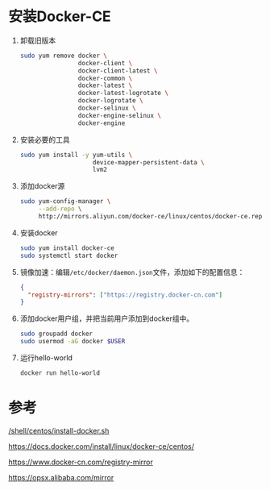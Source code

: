 # 安装Docker-CE

1. 卸载旧版本
    ```sh
    sudo yum remove docker \
                    docker-client \
                    docker-client-latest \
                    docker-common \
                    docker-latest \
                    docker-latest-logrotate \
                    docker-logrotate \
                    docker-selinux \
                    docker-engine-selinux \
                    docker-engine
    ```
2. 安装必要的工具
    ```sh
    sudo yum install -y yum-utils \
                        device-mapper-persistent-data \
                        lvm2
    ```
3. 添加docker源
    ```sh
    sudo yum-config-manager \
         --add-repo \
         http://mirrors.aliyun.com/docker-ce/linux/centos/docker-ce.repo
    ```
4. 安装docker
    ```sh
    sudo yum install docker-ce
    sudo systemctl start docker
    ```
5. 镜像加速：编辑`/etc/docker/daemon.json`文件，添加如下的配置信息：
    ```json
    {
      "registry-mirrors": ["https://registry.docker-cn.com"]
    }
    ```
6. 添加docker用户组，并把当前用户添加到docker组中。
    ```sh
    sudo groupadd docker
    sudo usermod -aG docker $USER
    ```
7. 运行hello-world
    ```sh
    docker run hello-world
    ```

# 参考

[/shell/centos/install-docker.sh]

https://docs.docker.com/install/linux/docker-ce/centos/

https://www.docker-cn.com/registry-mirror

https://opsx.alibaba.com/mirror

[/shell/centos/install-docker.sh]:../shell/centos/install-docker.sh